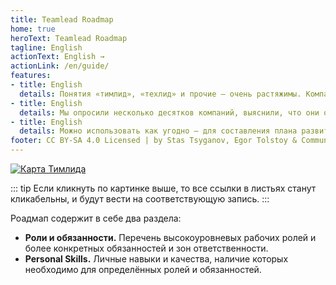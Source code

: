 ```yaml
---
title: Teamlead Roadmap
home: true
heroText: Teamlead Roadmap
tagline: English
actionText: English →
actionLink: /en/guide/
features:
- title: English
  details: Понятия «тимлид», «техлид» и прочие – очень растяжимы. Компании решают разные задачи, у этих ролей разные ответственности. Поэтому и ❄️, роадмап — для всех.
- title: English
  details: Мы опросили несколько десятков компаний, выяснили, что они ожидают от тимлидов и как строят с ними свою работу. Так у нас получилась единая модель компетенций тимлида.
- title: English
  details: Можно использовать как угодно – для составления плана развития, для формирования должностных инструкций, для составления вакансий или проведения собеседований. Выделите нужные ветви – и вперёд.
footer: CC BY-SA 4.0 Licensed | by Stas Tsyganov, Egor Tolstoy & Community
---
```


[![Карта Тимлида](/roadmap.svg)](/roadmap.svg)

::: tip
Если кликнуть по картинке выше, то все ссылки в листьях станут кликабельны, и будут вести на соответствующую запись.
:::

Роадмап содержит в себе два раздела:
- **Роли и обязанности.** Перечень высокоуровневых рабочих ролей и более конкретных обязанностей и зон ответственности.
- **Personal Skills.** Личные навыки и качества, наличие которых необходимо для определённых ролей и обязанностей.

